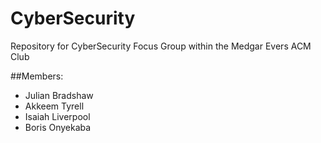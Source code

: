 # CyberSecurity
Repository for CyberSecurity Focus Group within the Medgar Evers ACM Club

##Members: 
- Julian Bradshaw
- Akkeem Tyrell
- Isaiah Liverpool
- Boris Onyekaba